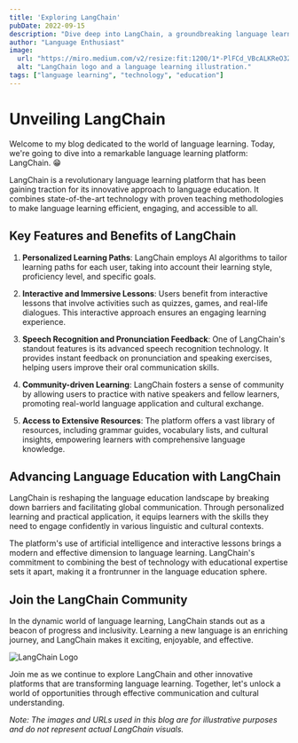 ```yaml
---
title: 'Exploring LangChain'
pubDate: 2022-09-15
description: "Dive deep into LangChain, a groundbreaking language learning platform. Learn about its features, pedagogical approach, community, and how it's transforming language education. Lorem ipsum dolor sit amet, consectetur adipisicing elit. Eligendi non quis exercitationem culpa nesciunt nihil aut nostrum explicabo reprehenderit optio amet ab temporibus asperiores quasi cupiditate. Voluptatum ducimus voluptates voluptas?"
author: "Language Enthusiast"
image:
  url: "https://miro.medium.com/v2/resize:fit:1200/1*-PlFCd_VBcALKReO3ZaOEg.png"
  alt: "LangChain logo and a language learning illustration."
tags: ["language learning", "technology", "education"]
---
```


# Unveiling LangChain

Welcome to my blog dedicated to the world of language learning. Today, we're going to dive into a remarkable language learning platform: LangChain. 😁

LangChain is a revolutionary language learning platform that has been gaining traction for its innovative approach to language education. It combines state-of-the-art technology with proven teaching methodologies to make language learning efficient, engaging, and accessible to all.

## Key Features and Benefits of LangChain

1. **Personalized Learning Paths**: LangChain employs AI algorithms to tailor learning paths for each user, taking into account their learning style, proficiency level, and specific goals.

2. **Interactive and Immersive Lessons**: Users benefit from interactive lessons that involve activities such as quizzes, games, and real-life dialogues. This interactive approach ensures an engaging learning experience.

3. **Speech Recognition and Pronunciation Feedback**: One of LangChain's standout features is its advanced speech recognition technology. It provides instant feedback on pronunciation and speaking exercises, helping users improve their oral communication skills.

4. **Community-driven Learning**: LangChain fosters a sense of community by allowing users to practice with native speakers and fellow learners, promoting real-world language application and cultural exchange.

5. **Access to Extensive Resources**: The platform offers a vast library of resources, including grammar guides, vocabulary lists, and cultural insights, empowering learners with comprehensive language knowledge.

## Advancing Language Education with LangChain

LangChain is reshaping the language education landscape by breaking down barriers and facilitating global communication. Through personalized learning and practical application, it equips learners with the skills they need to engage confidently in various linguistic and cultural contexts.

The platform's use of artificial intelligence and interactive lessons brings a modern and effective dimension to language learning. LangChain's commitment to combining the best of technology with educational expertise sets it apart, making it a frontrunner in the language education sphere.

## Join the LangChain Community

In the dynamic world of language learning, LangChain stands out as a beacon of progress and inclusivity. Learning a new language is an enriching journey, and LangChain makes it exciting, enjoyable, and effective.

![LangChain Logo](https://miro.medium.com/v2/resize:fit:1200/1*-PlFCd_VBcALKReO3ZaOEg.png)

Join me as we continue to explore LangChain and other innovative platforms that are transforming language learning. Together, let's unlock a world of opportunities through effective communication and cultural understanding.

*Note: The images and URLs used in this blog are for illustrative purposes and do not represent actual LangChain visuals.*